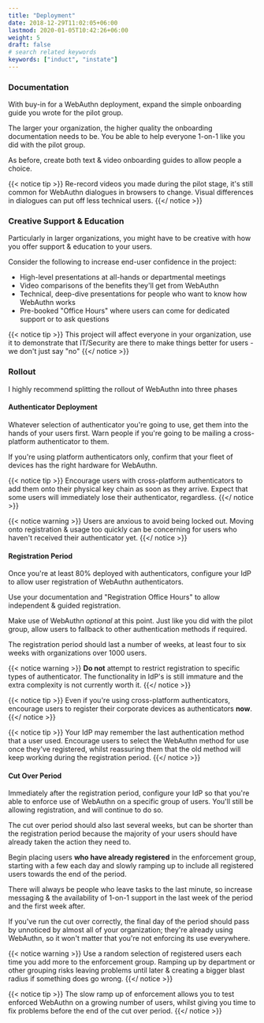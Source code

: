 ```yaml
---
title: "Deployment"
date: 2018-12-29T11:02:05+06:00
lastmod: 2020-01-05T10:42:26+06:00
weight: 5
draft: false
# search related keywords
keywords: ["induct", "instate"]
---
```


### Documentation

With buy-in for a WebAuthn deployment, expand the simple onboarding guide you wrote for the pilot group.

The larger your organization, the higher quality the onboarding documentation needs to be. You be able to help everyone 1-on-1 like you did with the pilot group.

As before, create both text & video onboarding guides to allow people a choice.

{{< notice tip >}}
Re-record videos you made during the pilot stage, it's still common for WebAuthn dialogues in browsers to change. Visual differences in dialogues can put off less technical users.
{{</ notice >}}

### Creative Support & Education

Particularly in larger organizations, you might have to be creative with how you offer support & education to your users.

Consider the following to increase end-user confidence in the project:
* High-level presentations at all-hands or departmental meetings
* Video comparisons of the benefits they'll get from WebAuthn
* Technical, deep-dive presentations for people who want to know how WebAuthn works
* Pre-booked "Office Hours" where users can come for dedicated support or to ask questions

{{< notice tip >}}
This project will affect everyone in your organization, use it to demonstrate that  IT/Security are there to make things better for users - we don't just say "no"
{{</ notice >}}

### Rollout

I highly recommend splitting the rollout of WebAuthn into three phases

#### Authenticator Deployment

Whatever selection of authenticator you're going to use, get them into the hands of your users first. Warn people if you're going to be mailing a cross-platform authenticator to them.

If you're using platform authenticators only, confirm that your fleet of devices has the right hardware for WebAuthn.

{{< notice tip >}}
Encourage users with cross-platform authenticators to add them onto their physical key chain as soon as they arrive. Expect that some users will immediately lose their authenticator, regardless.
{{</ notice >}}

{{< notice warning >}}
Users are anxious to avoid being locked out. Moving onto registration & usage too quickly can be concerning for users who haven't received their authenticator yet.
{{</ notice >}}

#### Registration Period

Once you're at least 80% deployed with authenticators, configure your IdP to allow user registration of WebAuthn authenticators.

Use your documentation and "Registration Office Hours" to allow independent & guided registration.

Make use of WebAuthn _optional_ at this point. Just like you did with the pilot group, allow users to fallback to other authentication methods if required.

The registration period should last a number of weeks, at least four to six weeks with organizations over 1000 users.

{{< notice warning >}}
**Do not** attempt to restrict registration to specific types of authenticator. The functionality in IdP's is still immature and the extra complexity is not currently worth it.
{{</ notice >}}

{{< notice tip >}}
Even if you're using cross-platform authenticators, encourage users to register their corporate devices as authenticators **now**.
{{</ notice >}}

{{< notice tip >}}
Your IdP may remember the last authentication method that a user used. Encourage users to select the WebAuthn method for use once they've registered, whilst reassuring them that the old method will keep working during the registration period.
{{</ notice >}}

#### Cut Over Period

Immediately after the registration period, configure your IdP so that you're able to enforce use of WebAuthn on a specific group of users. You'll still be allowing registration, and will continue to do so.

The cut over period should also last several weeks, but can be shorter than the registration period because the majority of your users should have already taken the action they need to.

Begin placing users **who have already registered** in the enforcement group, starting with a few each day and slowly ramping up to include all registered users towards the end of the period.

There will always be people who leave tasks to the last minute, so increase messaging & the availability of 1-on-1 support in the last week of the period and the first week after.

If you've run the cut over correctly, the final day of the period should pass by unnoticed by almost all of your organization; they're already using WebAuthn, so it won't matter that you're not enforcing its use everywhere.

{{< notice warning >}}
Use a random selection of registered users each time you add more to the enforcement group. Ramping up by department or other grouping risks leaving problems until later & creating a bigger blast radius if something does go wrong.
{{</ notice >}}

{{< notice tip >}}
The slow ramp up of enforcement allows you to test enforced WebAuthn on a growing number of users, whilst giving you time to fix problems before the end of the cut over period.
{{</ notice >}}